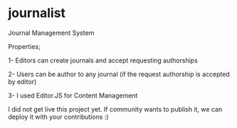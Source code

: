 # journalist
Journal Management System

Properties;

1- Editors can create journals and accept requesting authorships

2- Users can be author to any journal (if the request authorship is accepted by editor)

3- I used Editor.JS for Content Management

I did not get live this project yet. If community wants to publish it, we can deploy it with your contributions :)
